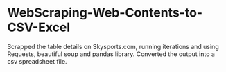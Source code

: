 # WebScraping-Web-Contents-to-CSV-Excel
  Scrapped the table details on Skysports.com, running iterations and using Requests, beautiful soup and pandas library.
  Converted the output into a csv spreadsheet file.
